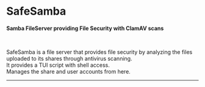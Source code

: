 # SafeSamba
**Samba FileServer providing File Security with ClamAV scans**

<br>

SafeSamba is a file server that provides file security by analyzing the files uploaded to its shares through antivirus scanning. <br>
It provides a TUI script with shell access. <br>
Manages the share and user accounts from here. <br>

---
